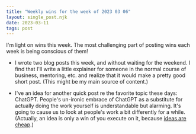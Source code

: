 ```yaml
---
title: "Weekly wins for the week of 2023 03 06"
layout: single_post.njk
date: 2023-03-11
tags: post
---
```


I'm light on wins this week. The most challenging part of posting wins each week is being conscious of them!

- I wrote two blog posts this week, and without waiting for the weekend. I find that I'll write a little explainer for someone in the normal course of business, mentoring, etc. and realize that it would make a pretty good short post. (This might be my main source of content.)

- I've an idea for another quick post re the favorite topic these days: ChatGPT. People's un-ironic embrace of ChatGPT as a substitute for actually doing the work yourself is understandable but alarming. It's going to cause us to look at people's work a bit differently for a while. (Actually, an idea is only a win of you execute on it, because [ideas are cheap](https://www.quotes.net/mquote/848858).)
